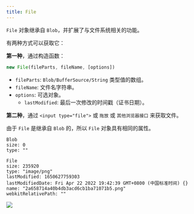 ```yaml
---
title: File
---
```


`File` 对象继承自 `Blob`，并扩展了与文件系统相关的功能。

有两种方式可以获取它：

**第一种**，通过构造函数：

```js
new File(fileParts, fileName, [options])
```

- `fileParts`: `Blob/BufferSource/String` 类型值的数组。
- `fileName`: 文件名字符串。
- `options`: 可选对象。
  - `lastModified`: 最后一次修改的时间戳（证书日期）。

**第二种**，通过 `<input type="file">` 或 `拖放` 或 `其他浏览器接口` 来获取文件。

由于 `File` 是继承自 `Blob` 的，所以 `File` 对象具有相同的属性。

```
Blob
size: 0
type: ""
```

```
File
size: 235920
type: "image/png"
lastModified: 1650627759303
lastModifiedDate: Fri Apr 22 2022 19:42:39 GMT+0800 (中国标准时间) {}
name: "2a658714a40b4db3acd6cb1ba71071b5.png"
webkitRelativePath: ""
```

![](https://raw.githubusercontent.com/oneyoung19/vuepress-blog-img/main/img/e6c9d24ely1h3cb633sa5j21aw0u0wjv.jpg)
